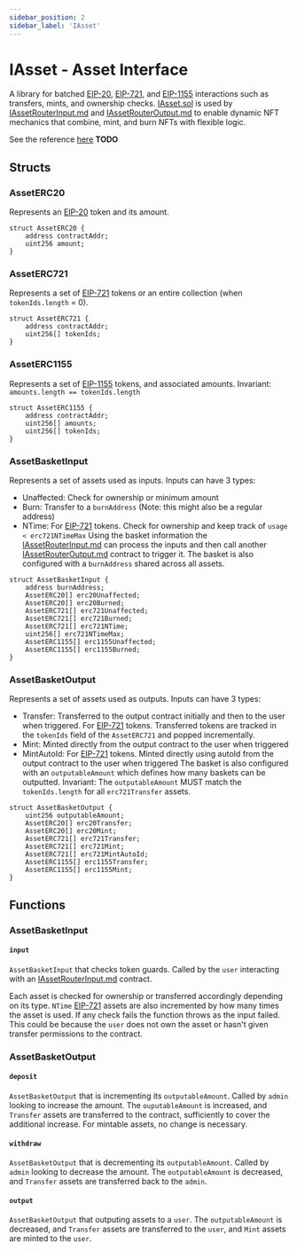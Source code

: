 ```yaml
---
sidebar_position: 2
sidebar_label: 'IAsset'
---
```


# IAsset - Asset Interface

[EIP-20]: https://eips.ethereum.org/EIPS/eip-20
[EIP-721]: https://eips.ethereum.org/EIPS/eip-721
[EIP-1155]: https://eips.ethereum.org/EIPS/eip-1155

[EIP-155]: https://eips.ethereum.org/EIPS/eip-155
[EIP-165]: https://eips.ethereum.org/EIPS/eip-165
[EIP-1820]: https://eips.ethereum.org/EIPS/eip-1820
[EIP-2470]: https://eips.ethereum.org/EIPS/eip-2470
[EIP-1014]: https://eips.ethereum.org/EIPS/eip-1014
[EIP-1167]: https://eips.ethereum.org/EIPS/eip-1167
[EIP-2470]: https://eips.ethereum.org/EIPS/eip-2470

[ether.js]: https://github.com/ethers-io/ethers.js/
[web3.js]: https://github.com/web3/web3.js
[Typechain]: https://github.com/dethcrypto/TypeChain
[HRE]: https://hardhat.org/hardhat-runner/docs/advanced/hardhat-runtime-environment
[ts-node]: https://github.com/TypeStrong/ts-node
[esbuild]: https://github.com/evanw/esbuild
[hardhat-shorthand]: https://github.com/NomicFoundation/hardhat/tree/main/packages/hardhat-shorthand
[@typechain/hardhat]: https://www.npmjs.com/package/@typechain/hardhat

[IAssetRouterInput.md]: ./IAssetRouterInput.md
[IAssetRouterOutput.md]: ./IAssetRouterOutput.md

[IAsset.sol]: ../reference/plugins/AssetRouter/IAsset
[IAssetRouterInput.sol]: ../reference/plugins/AssetRouter/IAssetRouterInput
[IAssetRouterOutput.sol]: ../reference/plugins/AssetRouter/IAssetRouterOutput

A library for batched [EIP-20], [EIP-721], and [EIP-1155] interactions such as transfers, mints, and ownership checks. [IAsset.sol] is used by [IAssetRouterInput.md] and [IAssetRouterOutput.md] to enable dynamic NFT mechanics that combine, mint, and burn NFTs with flexible logic.

See the reference [here](#) **TODO**

## Structs
### AssetERC20
Represents an [EIP-20] token and its amount.
```solidity
struct AssetERC20 {
    address contractAddr;
    uint256 amount;
}
```

### AssetERC721
Represents a set of [EIP-721] tokens or an entire collection (when `tokenIds.length` = 0).

```solidity
struct AssetERC721 {
    address contractAddr;
    uint256[] tokenIds;
}
```

### AssetERC1155
Represents a set of [EIP-1155] tokens, and associated amounts.
Invariant: `amounts.length == tokenIds.length`

```solidity
struct AssetERC1155 {
    address contractAddr;
    uint256[] amounts;
    uint256[] tokenIds;
}
```

### AssetBasketInput
Represents a set of assets used as inputs. Inputs can have 3 types:
- Unaffected: Check for ownership or minimum amount
- Burn: Transfer to a `burnAddress` (Note: this might also be a regular address)
- NTime: For [EIP-721] tokens. Check for ownership and keep track of `usage < erc721NTimeMax`
Using the basket information the [IAssetRouterInput.md] can process the inputs and then call another [IAssetRouterOutput.md] contract to trigger it.
The basket is also configured with a `burnAddress` shared across all assets.

```solidity
struct AssetBasketInput {
    address burnAddress;
    AssetERC20[] erc20Unaffected;
    AssetERC20[] erc20Burned;
    AssetERC721[] erc721Unaffected;
    AssetERC721[] erc721Burned;
    AssetERC721[] erc721NTime;
    uint256[] erc721NTimeMax;
    AssetERC1155[] erc1155Unaffected;
    AssetERC1155[] erc1155Burned;
}
```

### AssetBasketOutput
Represents a set of assets used as outputs. Inputs can have 3 types:
- Transfer: Transferred to the output contract initially and then to the user when triggered. For [EIP-721] tokens. Transferred tokens are tracked in the `tokenIds` field of the `AssetERC721` and popped incrementally.
- Mint: Minted directly from the output contract to the user when triggered
- MintAutoId: For [EIP-721] tokens. Minted directly using autoId from the output contract to the user when triggered
The basket is also configured with an `outputableAmount` which defines how many baskets can be outputted.
Invariant: The `outputableAmount` MUST match the `tokenIds.length` for all `erc721Transfer` assets.

```solidity
struct AssetBasketOutput {
    uint256 outputableAmount;
    AssetERC20[] erc20Transfer;
    AssetERC20[] erc20Mint;
    AssetERC721[] erc721Transfer;
    AssetERC721[] erc721Mint;
    AssetERC721[] erc721MintAutoId;
    AssetERC1155[] erc1155Transfer;
    AssetERC1155[] erc1155Mint;
}
```

## Functions
### AssetBasketInput
#### `input`
`AssetBasketInput` that checks token guards. Called by the `user` interacting with an [IAssetRouterInput.md] contract.

Each asset is checked for ownership or transferred accordingly depending on its type. `NTime` [EIP-721] assets are also incremented by how many times the asset is used. If any check fails the function throws as the input failed. This could be because the `user` does not own the asset or hasn't given transfer permissions to the contract.

### AssetBasketOutput
#### `deposit`
`AssetBasketOutput` that is incrementing its `outputableAmount`. Called by `admin` looking to increase the amount. The `ouputableAmount` is increased, and `Transfer` assets are transferred to the contract, sufficiently to cover the additional increase. For mintable assets, no change is necessary.

#### `withdraw`
`AssetBasketOutput` that is decrementing its `outputableAmount`. Called by `admin` looking to decrease the amount. The `outputableAmount` is decreased, and `Transfer` assets are transferred back to the `admin`.

#### `output`
`AssetBasketOutput` that outputing assets to a `user`. The `outputableAmount` is decreased, and `Transfer` assets are transferred to the `user`, and `Mint` assets are minted to the `user`.
